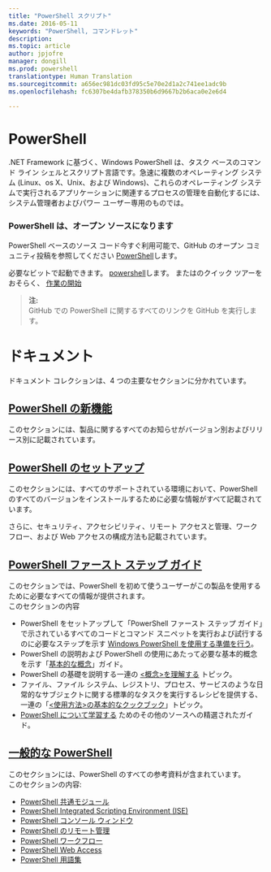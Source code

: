 ```yaml
---
title: "PowerShell スクリプト"
ms.date: 2016-05-11
keywords: "PowerShell, コマンドレット"
description: 
ms.topic: article
author: jpjofre
manager: dongill
ms.prod: powershell
translationtype: Human Translation
ms.sourcegitcommit: a656ec981dc03fd95c5e70e2d1a2c741ee1adc9b
ms.openlocfilehash: fc6307be4dafb378350b6d9667b2b6aca0e2e6d4

---
```


#  PowerShell

.NET Framework に基づく、Windows PowerShell は、タスク ベースのコマンド ライン シェルとスクリプト言語です。急速に複数のオペレーティング システム (Linux、os X、Unix、および Windows)、これらのオペレーティング システムで実行されるアプリケーションに関連するプロセスの管理を自動化するには、システム管理者およびパワー ユーザー専用のものでは。

###  PowerShell は、オープン ソースになります

PowerShell ベースのソース コード今すぐ利用可能で、GitHub のオープン コミュニティ投稿を参照してください [PowerShell](https://github.com/powershell/powershell)します。

必要なビットで起動できます。 [powershell](https://github.com/PowerShell/PowerShell#get-powershell)します。
またはのクイック ツアーをおそらく、 [作業の開始](https://github.com/PowerShell/PowerShell/blob/master/docs/learning-powershell)

>  **注:**  
>  GitHub での PowerShell に関するすべてのリンクを GitHub を実行します。

#  ドキュメント

ドキュメント コレクションは、4 つの主要なセクションに分かれています。

##  [PowerShell の新機能](whats-new/What-s-New-With-PowerShell.md)
このセクションには、製品に関するすべてのお知らせがバージョン別およびリリース別に記載されています。

##  [PowerShell のセットアップ](setup/setup-reference.md)
このセクションには、すべてのサポートされている環境において、PowerShell のすべてのバージョンをインストールするために必要な情報がすべて記載されています。  

さらに、セキュリティ、アクセシビリティ、リモート アクセスと管理、ワークフロー、および Web アクセスの構成方法も記載されています。

##  [PowerShell ファースト ステップ ガイド](getting-started/Getting-Started-with-Windows-PowerShell.md)
このセクションでは、PowerShell を初めて使うユーザーがこの製品を使用するために必要なすべての情報が提供されます。  
このセクションの内容
-   PowerShell をセットアップして「PowerShell ファースト ステップ ガイド」で示されているすべてのコードとコマンド スニペットを実行および試行するのに必要なステップを示す [Windows PowerShell を使用する準備を行う](getting-started/Getting-Ready-to-Use-Windows-PowerShell.md)。
-  PowerShell の説明および PowerShell の使用にあたって必要な基本的概念を示す「[基本的な概念](getting-started/fundamental-concepts.md)」ガイド。
-  PowerShell の基礎を説明する一連の [&lt;概念&gt;を理解する](getting-started/understanding-concepts-reference.md) トピック。
-  ファイル、ファイル システム、レジストリ、プロセス、サービスのような日常的なサブジェクトに関する標準的なタスクを実行するレシピを提供する、一連の「[&lt;使用方法&gt;の基本的なクックブック](getting-started/cookbooks/basic-cookbooks-reference.md)」トピック。
-  [PowerShell について学習する](getting-started/more-powershell-learning.md) ためのその他のソースへの精選されたガイド。

##  [一般的な PowerShell](core-powershell/core-powershell.md)
このセクションには、PowerShell のすべての参考資料が含まれています。  
このセクションの内容:
-   [PowerShell 共通モジュール](core-powershell/core-modules.md)
-   [PowerShell Integrated Scripting Environment \(ISE\)](core-powershell/ise-guide.md)
-   [PowerShell コンソール ウィンドウ](core-powershell/console-guide.md)
-   [PowerShell のリモート管理](core-powershell/Running-Remote-Commands.md)
-   [PowerShell ワークフロー](core-powershell/workflows-guide.md)
-   [PowerShell Web Access](core-powershell/web-access.md)
-  [PowerShell 用語集](Windows-PowerShell-Glossary.md)



<!--HONumber=Oct16_HO1-->


